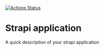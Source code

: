 [![Actions Status](https://github.com/nightlord189/devops-for-programmers-ci-app1/workflows/workflow/badge.svg)](https://github.com/nightlord189/devops-for-programmers-ci-app1/actions)

# Strapi application

A quick description of your strapi application
